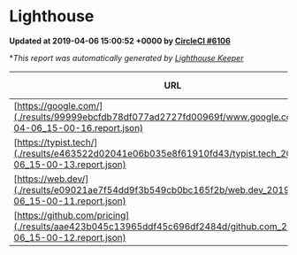
# Lighthouse

**Updated at 2019-04-06 15:00:52 +0000 by [CircleCI #6106](https://circleci.com/gh/ItinerisLtd/lighthouse-keeper-example/6106)**

**This report was automatically generated by [Lighthouse Keeper](https://github.com/itinerisltd/lighthouse-keeper)*

| URL | Performance | Accessibility | Best Practices | SEO | PWA | Updated At |
| --- | --- | --- | --- | --- | --- | --- |
| [https://google.com/](./results/99999ebcfdb78df077ad2727fd00969f/www.google.com_2019-04-06_15-00-16.report.json) | 0.94 | 0.71 | 0.93 | 0.82 | 0.58 | 2019-04-06T15:00:16.371Z |
| [https://typist.tech/](./results/e463522d02041e06b035e8f61910fd43/typist.tech_2019-04-06_15-00-13.report.json) | 0.92 | 0.8 | 0.71 | 1 | 0.58 | 2019-04-06T15:00:13.076Z |
| [https://web.dev/](./results/e09021ae7f54dd9f3b549cb0bc165f2b/web.dev_2019-04-06_15-00-11.report.json) | 0.97 | 0.93 | 0.93 | 0.96 | 1 | 2019-04-06T15:00:11.808Z |
| [https://github.com/pricing](./results/aae423b045c13965ddf45c696df2484d/github.com_2019-04-06_15-00-12.report.json) | 0.87 | 0.89 | 0.93 | 0.9 | 0.58 | 2019-04-06T15:00:12.138Z |
